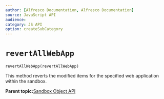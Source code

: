 ```yaml
---
author: [Alfresco Documentation, Alfresco Documentation]
source: JavaScript API
audience: 
category: JS API
option: createSubCategory
---
```


# ``revertAllWebApp``

``revertAllWebApp(revertAllWebApp)``

This method reverts the modified items for the specified web application within the sandbox.

**Parent topic:**[Sandbox Object API](../references/API-JS-Sandbox-Object.md)

